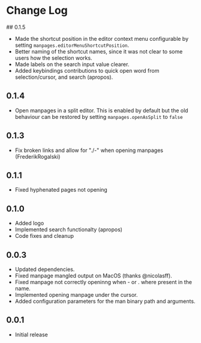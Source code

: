 # Change Log

## 0.1.5
- Made the shortcut position in the editor context menu configurable by setting `manpages.editorMenuShortcutPosition`.
- Better naming of the shortcut names, since it was not clear to some users how the selection works.
- Made labels on the search input value clearer.
- Added keybindings contributions to quick open word from selection/cursor, and search (apropos).

## 0.1.4
- Open manpages in a split editor. This is enabled by default but the old behaviour can
  be restored by setting `manpages.openAsSplit` to `false`

## 0.1.3
- Fix broken links and allow for "./-" when opening manpages (FrederikRogalski)

## 0.1.1
- Fixed hyphenated pages not opening

## 0.1.0

- Added logo
- Implemented search functionalty (apropos)
- Code fixes and cleanup

## 0.0.3

- Updated dependencies.
- Fixed manpage mangled output on MacOS (thanks @nicolasff).
- Fixed manpage not correctly openinng when - or . where present in the name.
- Implemented opening manpage under the cursor.
- Added configuration parameters for the man binary path and arguments.

## 0.0.1

- Initial release
